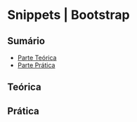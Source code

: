 # Snippets | Bootstrap

## Sumário

- [Parte Teórica]()
- [Parte Prática]()

## Teórica

## Prática


